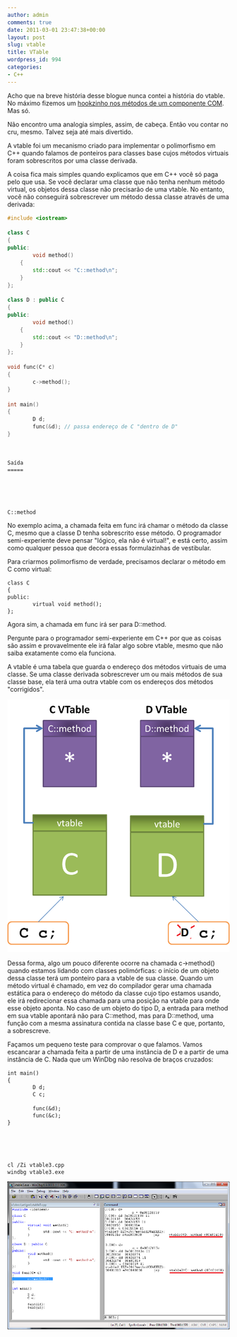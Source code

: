 ```yaml
---
author: admin
comments: true
date: 2011-03-01 23:47:38+00:00
layout: post
slug: vtable
title: VTable
wordpress_id: 994
categories:
- C++
---
```


Acho que na breve história desse blogue nunca contei a história do vtable. No máximo fizemos um [hookzinho nos métodos de um componente COM](http://www.caloni.com.br/blog/archives/hook-de-com-no-windbg). Mas só.

Não encontro uma analogia simples, assim, de cabeça. Então vou contar no cru, mesmo. Talvez seja até mais divertido.

A vtable foi um mecanismo criado para implementar o polimorfismo em C++ quando falamos de ponteiros para classes base cujos métodos virtuais foram sobrescritos por uma classe derivada.

A coisa fica mais simples quando explicamos que em C++ você só paga pelo que usa. Se você declarar uma classe que não tenha nenhum método virtual, os objetos dessa classe não precisarão de uma vtable. No entanto, você não conseguirá sobrescrever um método dessa classe através de uma derivada:


```cpp
#include <iostream>

class C
{
public:
        void method()
	{
		std::cout << "C::method\n";
	}
};

class D : public C
{
public:
        void method()
	{
		std::cout << "D::method\n";
	}
};

void func(C* c)
{
        c->method(); 
}

int main()
{
        D d;
        func(&d); // passa endereço de C "dentro de D"
}

 

```



    
    Saída
    =====




    
    C::method



No exemplo acima, a chamada feita em func irá chamar o método da classe C, mesmo que a classe D tenha sobrescrito esse método. O programador semi-experiente deve pensar "lógico, ela não é virtual!", e está certo, assim como qualquer pessoa que decora essas formulazinhas de vestibular.

Para criarmos polimorfismo de verdade, precisamos declarar o método em C como virtual:


    
    class C
    {
    public:
            virtual void method();
    };



Agora sim, a chamada em func irá ser para D::method.

Pergunte para o programador semi-experiente em C++ por que as coisas são assim e provavelmente ele irá falar algo sobre vtable, mesmo que não saiba exatamente como ela funciona.

A vtable é uma tabela que guarda o endereço dos métodos virtuais de uma classe. Se uma classe derivada sobrescrever um ou mais métodos de sua classe base, ela terá uma outra vtable com os endereços dos métodos "corrigidos".





[![](../public/uploads/vtable11.png)](../public/uploads/vtable11.png)



Dessa forma, algo um pouco diferente ocorre na chamada c->method() quando estamos lidando com classes polimórficas: o início de um objeto dessa classe terá um ponteiro para a vtable de sua classe. Quando um método virtual é chamado, em vez do compilador gerar uma chamada estática para o endereço do método da classe cujo tipo estamos usando, ele irá redirecionar essa chamada para uma posição na vtable para onde esse objeto aponta. No caso de um objeto do tipo D, a entrada para method em sua vtable apontará não para C::method, mas para D::method, uma função com a mesma assinatura contida na classe base C e que, portanto, a sobrescreve.

Façamos um pequeno teste para comprovar o que falamos. Vamos escancarar a chamada feita a partir de uma instância de D e a partir de uma instância de C. Nada que um WinDbg não resolva de braços cruzados:


    
    int main()
    {
            D d;
            C c;
    
            func(&d);
            func(&c);
    }




    
    cl /Zi vtable3.cpp
    windbg vtable3.exe







[![vtable2.png](../public/uploads/vtable2.png)](../public/uploads/vtable2.png)
